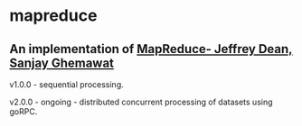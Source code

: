 # mapreduce
An implementation of [MapReduce- Jeffrey Dean, Sanjay Ghemawat](mapreduce-paper.pdf)
   - 

v1.0.0 - sequential processing.

v2.0.0 - ongoing - distributed concurrent processing of datasets using goRPC.

